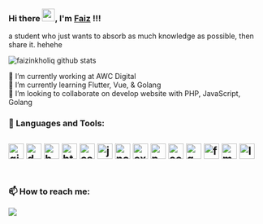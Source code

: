 ### Hi there <img src="https://media.giphy.com/media/hvRJCLFzcasrR4ia7z/giphy.gif" width="25px">, I'm <a href="https://github.com/faizinkholiq">Faiz<a> !!!

a student who just wants to absorb as much knowledge as possible, then share it. hehehe<br/>

![faizinkholiq github stats](https://github-readme-stats.vercel.app/api?username=faizinkholiq&theme=react&show_icons=true)

🔭 I’m currently working at AWC Digital<br/>
🌱 I’m currently learning Flutter, Vue, & Golang<br/>
👯 I’m looking to collaborate on develop website with PHP, JavaScript, Golang<br/>

### 🔧 Languages and Tools:
[<img src="https://devicons.github.io/devicon/devicon.git/icons/git/git-original.svg" alt="git" width="30" height="30"/>](https://git-scm.com/) [<img src="https://devicons.github.io/devicon/devicon.git/icons/docker/docker-original.svg" alt="docker" width="30" height="30"/>](https://docker.org/) [<img src="https://devicons.github.io/devicon/devicon.git/icons/bootstrap/bootstrap-plain.svg" alt="bootstrap" width="30" height="30"/>](https://getbootstrap.com) [<img src="https://devicons.github.io/devicon/devicon.git/icons/html5/html5-original-wordmark.svg" alt="html5" width="30" height="30"/>](https://www.w3.org/html/) [<img src="https://devicons.github.io/devicon/devicon.git/icons/css3/css3-original-wordmark.svg" alt="css3" width="30" height="30"/>](https://www.w3.org/Style/CSS/) [<img src="https://devicons.github.io/devicon/devicon.git/icons/javascript/javascript-original.svg" alt="javascript" width="30" height="30"/>](https://developer.mozilla.org/id/docs/Web/JavaScript) [<img src="https://devicons.github.io/devicon/devicon.git/icons/nodejs/nodejs-original.svg" alt="nodejs" width="30" height="30"/>](https://nodejs.org/en/) [<img src="https://devicons.github.io/devicon/devicon.git/icons/express/express-original-wordmark.svg" alt="express" width="30" height="30"/>](https://expressjs.com) [<img src="https://devicons.github.io/devicon/devicon.git/icons/php/php-original.svg" alt="php" width="30" height="30"/>](https://www.php.net/) [<img src="https://devicons.github.io/devicon/devicon.git/icons/codeigniter/codeigniter-plain.svg" alt="codeigniter" width="30" height="30"/>](http://codeigniter.com/) [<img src="https://devicons.github.io/devicon/devicon.git/icons/go/go-original.svg" alt="go" width="30" height="30"/>](https://golang.org) [<img src="//www.vectorlogo.zone/logos/flutterio/flutterio-icon.svg" alt="flutter" width="30" height="30"/>](https://flutter.dev)  [<img src="https://devicons.github.io/devicon/devicon.git/icons/mysql/mysql-original.svg" alt="mysql" width="30" height="30"/>](https://dev.mysql.com/) [<img src="https://devicons.github.io/devicon/devicon.git/icons/linux/linux-original.svg" alt="linux" width="30" height="30"/>](https://linux.org/)
<br/><br/>
---
### 📫 How to reach me:
[<img src="https://img.shields.io/badge/Telegram-%40faizinkholiq-blue?style=for-the-badge&logo=telegram">](https://t.me/faizinkholiq)

<!-- 💬 Ask me about Web Development -->
<!-- 📫 How to reach me: nasrunfaizinkholiq@gmail.com -->
<!-- 😄 Pronouns: faizin -->
<!-- - 🤔 I’m looking for help with ... -->
<!-- - ⚡ Fun fact: ... -->
